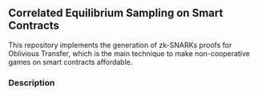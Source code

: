 ## Correlated Equilibrium Sampling on Smart Contracts

This repository implements the generation of zk-SNARKs proofs for Oblivious Transfer, which is the main technique to make non-cooperative games on smart contracts affordable. 

### Description


